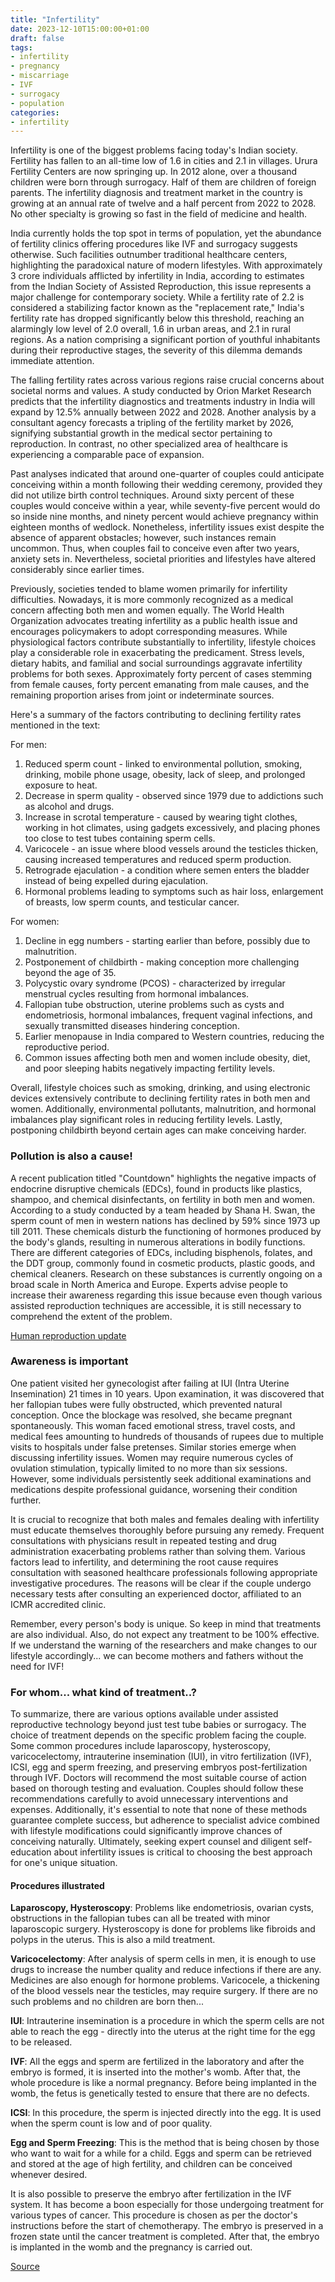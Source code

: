 ```yaml
---
title: "Infertility"
date: 2023-12-10T15:00:00+01:00
draft: false
tags:
- infertility
- pregnancy
- miscarriage
- IVF
- surrogacy
- population
categories:
- infertility
---
```


Infertility is one of the biggest problems facing today's Indian society. Fertility has fallen to an all-time low of 1.6 in cities and 2.1 in villages. Urura Fertility Centers are now springing up. In 2012 alone, over a thousand children were born through surrogacy. Half of them are children of foreign parents. The infertility diagnosis and treatment market in the country is growing at an annual rate of twelve and a half percent from 2022 to 2028. No other specialty is growing so fast in the field of medicine and health.

India currently holds the top spot in terms of population, yet the abundance of fertility clinics offering procedures like IVF and surrogacy suggests otherwise. Such facilities outnumber traditional healthcare centers, highlighting the paradoxical nature of modern lifestyles. With approximately 3 crore individuals afflicted by infertility in India, according to estimates from the Indian Society of Assisted Reproduction, this issue represents a major challenge for contemporary society. While a fertility rate of 2.2 is considered a stabilizing factor known as the "replacement rate," India's fertility rate has dropped significantly below this threshold, reaching an alarmingly low level of 2.0 overall, 1.6 in urban areas, and 2.1 in rural regions. As a nation comprising a significant portion of youthful inhabitants during their reproductive stages, the severity of this dilemma demands immediate attention.

The falling fertility rates across various regions raise crucial concerns about societal norms and values. A study conducted by Orion Market Research predicts that the infertility diagnostics and treatments industry in India will expand by 12.5% annually between 2022 and 2028. Another analysis by a consultant agency forecasts a tripling of the fertility market by 2026, signifying substantial growth in the medical sector pertaining to reproduction. In contrast, no other specialized area of healthcare is experiencing a comparable pace of expansion.

Past analyses indicated that around one-quarter of couples could anticipate conceiving within a month following their wedding ceremony, provided they did not utilize birth control techniques. Around sixty percent of these couples would conceive within a year, while seventy-five percent would do so inside nine months, and ninety percent would achieve pregnancy within eighteen months of wedlock. Nonetheless, infertility issues exist despite the absence of apparent obstacles; however, such instances remain uncommon. Thus, when couples fail to conceive even after two years, anxiety sets in. Nevertheless, societal priorities and lifestyles have altered considerably since earlier times.

Previously, societies tended to blame women primarily for infertility difficulties. Nowadays, it is more commonly recognized as a medical concern affecting both men and women equally. The World Health Organization advocates treating infertility as a public health issue and encourages policymakers to adopt corresponding measures. While physiological factors contribute substantially to infertility, lifestyle choices play a considerable role in exacerbating the predicament. Stress levels, dietary habits, and familial and social surroundings aggravate infertility problems for both sexes. Approximately forty percent of cases stemming from female causes, forty percent emanating from male causes, and the remaining proportion arises from joint or indeterminate sources.

Here's a summary of the factors contributing to declining fertility rates mentioned in the text:

For men:
1. Reduced sperm count - linked to environmental pollution, smoking, drinking, mobile phone usage, obesity, lack of sleep, and prolonged exposure to heat.
2. Decrease in sperm quality - observed since 1979 due to addictions such as alcohol and drugs.
3. Increase in scrotal temperature - caused by wearing tight clothes, working in hot climates, using gadgets excessively, and placing phones too close to test tubes containing sperm cells.
4. Varicocele - an issue where blood vessels around the testicles thicken, causing increased temperatures and reduced sperm production.
5. Retrograde ejaculation - a condition where semen enters the bladder instead of being expelled during ejaculation.
6. Hormonal problems leading to symptoms such as hair loss, enlargement of breasts, low sperm counts, and testicular cancer.

For women:
1. Decline in egg numbers - starting earlier than before, possibly due to malnutrition.
2. Postponement of childbirth - making conception more challenging beyond the age of 35.
3. Polycystic ovary syndrome (PCOS) - characterized by irregular menstrual cycles resulting from hormonal imbalances.
4. Fallopian tube obstruction, uterine problems such as cysts and endometriosis, hormonal imbalances, frequent vaginal infections, and sexually transmitted diseases hindering conception.
5. Earlier menopause in India compared to Western countries, reducing the reproductive period.
6. Common issues affecting both men and women include obesity, diet, and poor sleeping habits negatively impacting fertility levels.

Overall, lifestyle choices such as smoking, drinking, and using electronic devices extensively contribute to declining fertility rates in both men and women. Additionally, environmental pollutants, malnutrition, and hormonal imbalances play significant roles in reducing fertility levels. Lastly, postponing childbirth beyond certain ages can make conceiving harder.

### Pollution is also a cause!

A recent publication titled "Countdown" highlights the negative impacts of endocrine disruptive chemicals (EDCs), found in products like plastics, shampoo, and chemical disinfectants, on fertility in both men and women. According to a study conducted by a team headed by Shana H. Swan, the sperm count of men in western nations has declined by 59% since 1973 up till 2011. These chemicals disturb the functioning of hormones produced by the body's glands, resulting in numerous alterations in bodily functions. There are different categories of EDCs, including bisphenols, folates, and the DDT group, commonly found in cosmetic products, plastic goods, and chemical cleaners. Research on these substances is currently ongoing on a broad scale in North America and Europe. Experts advise people to increase their awareness regarding this issue because even though various assisted reproduction techniques are accessible, it is still necessary to comprehend the extent of the problem.

[Human reproduction update](https://academic.oup.com/humupd)

### Awareness is important

One patient visited her gynecologist after failing at IUI (Intra Uterine Insemination) 21 times in 10 years. Upon examination, it was discovered that her fallopian tubes were fully obstructed, which prevented natural conception. Once the blockage was resolved, she became pregnant spontaneously. This woman faced emotional stress, travel costs, and medical fees amounting to hundreds of thousands of rupees due to multiple visits to hospitals under false pretenses. Similar stories emerge when discussing infertility issues. Women may require numerous cycles of ovulation stimulation, typically limited to no more than six sessions. However, some individuals persistently seek additional examinations and medications despite professional guidance, worsening their condition further. 

It is crucial to recognize that both males and females dealing with infertility must educate themselves thoroughly before pursuing any remedy. Frequent consultations with physicians result in repeated testing and drug administration exacerbating problems rather than solving them. Various factors lead to infertility, and determining the root cause requires consultation with seasoned healthcare professionals following appropriate investigative procedures. The reasons will be clear if the couple undergo necessary tests after consulting an experienced doctor, affiliated to an ICMR accredited clinic. 

Remember, every person's body is unique. So keep in mind that treatments are also individual. Also, do not expect any treatment to be 100% effective. If we understand the warning of the researchers and make changes to our lifestyle accordingly... we can become mothers and fathers without the need for IVF!

### For whom... what kind of treatment..?

To summarize, there are various options available under assisted reproductive technology beyond just test tube babies or surrogacy. The choice of treatment depends on the specific problem facing the couple. Some common procedures include laparoscopy, hysteroscopy, varicocelectomy, intrauterine insemination (IUI), in vitro fertilization (IVF), ICSI, egg and sperm freezing, and preserving embryos post-fertilization through IVF. Doctors will recommend the most suitable course of action based on thorough testing and evaluation. Couples should follow these recommendations carefully to avoid unnecessary interventions and expenses. Additionally, it's essential to note that none of these methods guarantee complete success, but adherence to specialist advice combined with lifestyle modifications could significantly improve chances of conceiving naturally. Ultimately, seeking expert counsel and diligent self-education about infertility issues is critical to choosing the best approach for one's unique situation.

#### Procedures illustrated

__Laparoscopy, Hysteroscopy__: Problems like endometriosis, ovarian cysts, obstructions in the fallopian tubes can all be treated with minor laparoscopic surgery. Hysteroscopy is done for problems like fibroids and polyps in the uterus. This is also a mild treatment.

__Varicocelectomy__: After analysis of sperm cells in men, it is enough to use drugs to increase the number quality and reduce infections if there are any. Medicines are also enough for hormone problems. Varicocele, a thickening of the blood vessels near the testicles, may require surgery. If there are no such problems and no children are born then...

__IUI__: Intrauterine insemination is a procedure in which the sperm cells are not able to reach the egg - directly into the uterus at the right time for the egg to be released.

__IVF__: All the eggs and sperm are fertilized in the laboratory and after the embryo is formed, it is inserted into the mother's womb. After that, the whole procedure is like a normal pregnancy. Before being implanted in the womb, the fetus is genetically tested to ensure that there are no defects.

__ICSI__: In this procedure, the sperm is injected directly into the egg. It is used when the sperm count is low and of poor quality.

__Egg and Sperm Freezing__: This is the method that is being chosen by those who want to wait for a while for a child. Eggs and sperm can be retrieved and stored at the age of high fertility, and children can be conceived whenever desired.

It is also possible to preserve the embryo after fertilization in the IVF system. It has become a boon especially for those undergoing treatment for various types of cancer. This procedure is chosen as per the doctor's instructions before the start of chemotherapy. The embryo is preserved in a frozen state until the cancer treatment is completed. After that, the embryo is implanted in the womb and the pregnancy is carried out.

[Source](https://www.eenadu.net/telugu-article/sunday-magazine/here-the-factors-affecting-fertility-rate-in-india-and-treatment-for-infertility/1/323001378)
